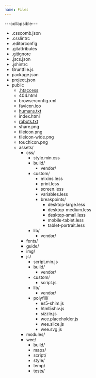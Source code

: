 ```yaml
---
name: Files
---
```


---collapsible---

* .csscomb.json
* .csslintrc
* .editorconfig
* .gitattributes
* .gitignore
* .jscs.json
* .jshintrc
* Gruntfile.js
* package.json
* project.json
* public
	* [.htaccess](#htaccess)
	* 404.html
	* browserconfig.xml
	* favicon.ico
	* [humans.txt](#humans)
	* index.html
	* [robots.txt](#robots)
	* share.png
	* tileicon.png
	* tileicon-wide.png
	* touchicon.png
	* assets/
		* css/
			* style.min.css
			* build/
				* vendor/
			* custom/
				* mixins.less
				* print.less
				* screen.less
				* variables.less
				* breakpoints/
					* desktop-large.less
					* desktop-medium.less
					* desktop-small.less
					* mobile-tablet.less
					* tablet-portrait.less
			* lib/
				* vendor/
		* fonts/
		* guide/
		* img/
		* js/
			* script.min.js
			* build/
				* vendor/
			* custom/
				* script.js
			* lib/
				* vendor/
			* polyfill/
				* es5-shim.js
				* html5shiv.js
				* sizzle.js
				* wee.placeholder.js
				* wee.slice.js
				* wee.svg.js
		* modules/
		* wee/
			* build/
			* maps/
			* script/
			* style/
			* temp/
			* tests/